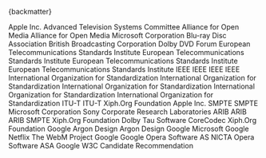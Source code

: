 
{backmatter}

<reference anchor="ALAC" target="https://github.com/macosforge/alac/blob/master/ALACMagicCookieDescription.txt">
  <front>
    <title>Apple Lossless Format "Magic Cookie" Description</title>
    <author>
      <organization>Apple Inc.</organization>
    </author>
    <date day="12" month="December" year="2012" />
  </front>
</reference>

<reference anchor="ATSC.A52" target="https://www.atsc.org/wp-content/uploads/2021/04/A52-2018.pdf">
  <front>
    <title>ATSC Standard: Digital Audio Compression (AC-3, E-AC-3)</title>
    <author>
      <organization>Advanced Television Systems Committee</organization>
    </author>
    <date day="25" month="January" year="2018" />
  </front>
</reference>

<reference anchor="AV1" target="https://aomediacodec.github.io/av1-spec/av1-spec.pdf">
  <front>
    <title>AV1 Bitstream &amp; Decoding Process Specification</title>
    <author>
      <organization>Alliance for Open Media</organization>
    </author>
    <date day="8" month="January" year="2019" />
  </front>
</reference>

<reference anchor="AV1-ISOBMFF" target="https://aomediacodec.github.io/av1-isobmff/">
  <front>
    <title>AV1 Codec ISO Media File Format Binding</title>
    <author>
      <organization>Alliance for Open Media</organization>
    </author>
    <date day="3" month="April" year="2024" />
  </front>
</reference>

<reference anchor="BITMAPINFOHEADER" target="https://learn.microsoft.com/en-us/windows/win32/api/wingdi/ns-wingdi-bitmapinfoheader">
  <front>
    <title>BITMAPINFOHEADER structure</title>
    <author>
      <organization>Microsoft Corporation</organization>
    </author>
    <date day="26" month="January" year="2024" />
  </front>
</reference>

<reference anchor="Blu-ray.Part3" target="https://blu-raydisc.info/format-spec/re2-spec.php">
  <front>
    <title>System Description Blu-ray Disc Read-Only Format - Part 3: Audio Visual Basic Specifications Ver 2.01</title>
    <author>
      <organization>Blu-ray Disc Association</organization>
    </author>
    <date month="January" year="2007" />
  </front>
</reference>

<reference anchor="Dirac" target="https://web.archive.org/web/20150503015104/http://diracvideo.org/download/specification/dirac-spec-latest.pdf">
  <front>
    <title>Dirac Specification</title>
    <author>
      <organization>British Broadcasting Corporation</organization>
    </author>
    <date day="23" month="September" year="2008" />
  </front>
</reference>

<reference anchor="DolbyVision-ISOBMFF" target="https://dolby.my.salesforce.com/sfc/p/700000009YuG/a/4u000000l6FB/076wHYEmyEfz09m0V1bo85_25hlUJjaiWTbzorNmYY4">
  <front>
    <title>Dolby Vision Streams Within the ISO Base MediaFile Format</title>
    <author>
      <organization>Dolby</organization>
    </author>
    <date day="7" month="November" year="2023" />
  </front>
</reference>

<reference anchor="DVD-Info.PCI" target="http://dvd.sourceforge.net/dvdinfo/pci_pkt.html">
  <front>
    <title>Presentation Control Information (PCI) Packet Layout</title>
    <author/>
  </front>
</reference>

<reference anchor="DVD-Video" target="http://www.dvdforum.org/">
  <front>
    <title>DVD-Books: Part 3 DVD-Video Book</title>
    <author>
      <organization>DVD Forum</organization>
    </author>
    <date month="November" year="1995" />
  </front>
</reference>

<reference anchor="ETSI.EN300-468" target="https://www.etsi.org/deliver/etsi_en/300400_300499/300468/01.18.01_60/en_300468v011801p.pdf">
  <front>
    <title>Digital Video Broadcasting (DVB); Specification for Service Information (SI) in DVB systems</title>
    <author>
      <organization>European Telecommunications Standards Institute</organization>
    </author>
    <date month="December" year="2023" />
  </front>
  <seriesInfo name="ETSI" value="EN 300 468" />
</reference>

<reference anchor="ETSI.EN300-743" target="https://www.etsi.org/deliver/etsi_en/300700_300799/300743/01.06.01_60/en_300743v010601p.pdf">
  <front>
    <title>Digital Video Broadcasting (DVB); Subtitling systems</title>
    <author>
      <organization>European Telecommunications Standards Institute</organization>
    </author>
    <date month="October" year="2018" />
  </front>
  <seriesInfo name="ETSI" value="EN 300 743" />
</reference>

<reference anchor="ETSI.TS102-114" target="https://www.etsi.org/deliver/etsi_ts/102100_102199/102114/01.06.01_60/ts_102114v010601p.pdf">
  <front>
    <title>DTS Coherent Acoustics; Core and Extensions with Additional Profiles</title>
    <author>
      <organization>European Telecommunications Standards Institute</organization>
    </author>
    <date month="August" year="2019" />
  </front>
  <seriesInfo name="ETSI" value="TS 102 114" />
</reference>

<reference anchor="ETSI.TS102-366" target="https://www.etsi.org/deliver/etsi_ts/102300_102399/102366/01.04.01_60/ts_102366v010401p.pdf">
  <front>
    <title>Digital Audio Compression (AC-3, Enhanced AC-3) Standard</title>
    <author>
      <organization>European Telecommunications Standards Institute</organization>
    </author>
    <date month="September" year="2017" />
  </front>
  <seriesInfo name="ETSI" value="TS 102 366" />
</reference>

<reference anchor="IEEE.1857-3" target="https://standards.ieee.org/ieee/1857.3/10645/">
  <front>
    <title>IEEE Standard for a System of Advanced Audio and Video Coding</title>
    <author>
      <organization>IEEE</organization>
    </author>
    <date year="2023" month="November" day="8"/>
  </front>
</reference>

<reference anchor="IEEE.1857-4" target="https://standards.ieee.org/ieee/1857.4/5817/">
  <front>
    <title>IEEE Standard for Second-Generation IEEE 1857 Video Coding</title>
    <author>
      <organization>IEEE</organization>
    </author>
    <date year="2018" month="October" day="23"/>
  </front>
</reference>

<reference anchor="IEEE.1857-10" target="https://standards.ieee.org/ieee/1857.10/7722/">
  <front>
    <title>IEEE Standard for Third Generation Video Coding</title>
    <author>
      <organization>IEEE</organization>
    </author>
    <date year="2021" month="November" day="9"/>
  </front>
</reference>

<reference anchor="IEEE.754" target="https://standards.ieee.org/standard/754-2019.html">
  <front>
    <title>IEEE Standard for Binary Floating-Point Arithmetic</title>
    <author>
      <organization>IEEE</organization>
    </author>
    <date year="2019" month="June" day="13"/>
  </front>
</reference>

<reference anchor="ISO.11172-2">
  <front>
    <title>Information technology — Coding of moving pictures and associated audio for digital storage median at up to about 1,5 Mbit/s - Part 2: Video</title>
    <author>
      <organization>International Organization for Standardization</organization>
    </author>
    <date month="August" year="1993"/>
  </front>
  <seriesInfo name="ISO" value="11172-2:1993" />
</reference>

<reference anchor="ISO.11172-3">
  <front>
    <title>Information technology — Coding of moving pictures and associated audio for digital storage median at up to about 1,5 Mbit/s - Part 3: Audio</title>
    <author>
      <organization>International Organization for Standardization</organization>
    </author>
    <date month="August" year="1993"/>
  </front>
  <seriesInfo name="ISO" value="11172-2:1993" />
</reference>

<reference anchor="ISO.13818-2">
  <front>
    <title>Information technology — Generic coding of moving pictures and associated audio information - Part 2: Video</title>
    <author>
      <organization>International Organization for Standardization</organization>
    </author>
    <date month="October" year="2013"/>
  </front>
  <seriesInfo name="ISO" value="13818-2:2013" />
</reference>

<reference anchor="ISO.14496-2">
  <front>
    <title>Information technology — Coding of audio-visual objects — Part 2: Visual</title>
    <author>
      <organization>International Organization for Standardization</organization>
    </author>
    <date month="June" year="2004" />
  </front>
  <seriesInfo name="ISO" value="14496-2:2004" />
</reference>

<reference anchor="ISO.14496-15">
  <front>
    <title>Information technology — Coding of audio-visual objects — Part 15: Carriage of network abstraction layer (NAL) unit structured video in ISO base media file format</title>
    <author>
      <organization>International Organization for Standardization</organization>
    </author>
    <date month="October" year="2024" />
  </front>
  <seriesInfo name="ISO" value="14496-15:2024" />
</reference>

<reference anchor="ITU-T.35" target="https://www.itu.int/rec/T-REC-T.35/en">
  <front>
    <title>Procedure for the allocation of ITU-T defined codes for non-standard facilities</title>
    <author>
      <organization>ITU-T</organization>
    </author>
    <date month="February" year="2000"/>
  </front>
  <seriesInfo name="ITU-T Recommendation" value="T.35" />
</reference>

<reference anchor="JPEG" target="https://www.w3.org/Graphics/JPEG/itu-t81.pdf">
  <front>
    <title>INFORMATION TECHNOLOGY - DIGITAL COMPRESSION AND CODING OF CONTINUOUS-TONE STILL IMAGES - REQUIREMENTS AND GUIDELINES</title>
    <author>
      <organization>ITU-T</organization>
    </author>
    <date month="September" year="1992"/>
  </front>
  <seriesInfo name="ITU-T Recommendation" value="T.81" />
</reference>

<reference anchor="OggKate" target="http://wiki.xiph.org/index.php/OggKate">
  <front>
    <title>OggKate</title>
    <author>
      <organization>Xiph.Org Foundation</organization>
    </author>
    <date day="21" month="February" year="2023" />
  </front>
</reference>

<reference anchor="librmff" target="https://gitlab.com/mbunkus/mkvtoolnix/-/blob/main/lib/librmff/librmff.h">
  <front>
    <title>RealMedia file format access library</title>
    <author initials="M." surname="Bunkus" fullname="Moritz Bunkus"></author>
    <date day="20" month="February" year="2021" />
  </front>
</reference>

<reference anchor="QTFF" target="https://developer.apple.com/documentation/quicktime-file-format">
  <front>
    <title>QuickTime File Format</title>
    <author>
      <organization>Apple Inc.</organization>
    </author>
    <date day="26" month="January" year="2024" />
  </front>
</reference>

<reference anchor="SMPTE.RDD36" target="https://pub.smpte.org/doc/rdd36/20220909-pub/">
  <front>
    <title>Apple ProRes Bitstream Syntax and Decoding Process</title>
    <author>
      <organization>SMPTE</organization>
    </author>
    <date day="9" month="September" year="2022" />
  </front>
</reference>

<reference anchor="SMPTE.ST12-1" target="https://pub.smpte.org/doc/st12-1/20140220-pub/">
  <front>
    <title>Time and Control Code</title>
    <author>
      <organization>SMPTE</organization>
    </author>
    <date day="20" month="February" year="2014" />
  </front>
  <seriesInfo name="ST" value="12-1:2014, DOI 10.5594/SMPTE.ST12-1.2014" />
</reference>

<reference anchor="WAVEFORMATEX" target="https://docs.microsoft.com/en-us/windows/win32/api/mmeapi/ns-mmeapi-waveformatex">
  <front>
    <title>WAVEFORMATEX structure</title>
    <author>
      <organization>Microsoft Corporation</organization>
    </author>
    <date day="04" month="April" year="2021" />
  </front>
</reference>

<reference anchor="AtracAES" target="https://www.minidisc.wiki/technology/atrac/aes">
  <front>
    <title>ATRAC: Adaptive Transform Acoustic Coding for MiniDisc</title>
    <author>
      <organization>Sony Corporate Research Laboratories</organization>
    </author>
    <date year="1992" month="October" day="1"/>
  </front>
</reference>

<reference anchor="atracdenc" target="https://github.com/dcherednik/atracdenc">
  <front>
    <title>atracdenc - ATRAC1 and ATRAC3 Decoder/Encoder</title>
    <author initials="D." surname="Cherednik" fullname="Daniil Cherednik"></author>
    <date year="2022" month="October" day="12"/>
  </front>
</reference>

<reference anchor="ARIB.STD-B24" target="https://www.arib.or.jp/english/std_tr/broadcasting/desc/std-b24.html">
  <front>
    <title>Data Coding and Transmission Specification for Digital Broadcasting</title>
    <author>
      <organization>ARIB</organization>
    </author>
    <date year="2022" month="October" day="6"/>
  </front>
</reference>

<reference anchor="ARIB.STD-B10" target="https://www.arib.or.jp/english/std_tr/broadcasting/desc/std-b10.html">
  <front>
    <title>Service Information for Digital Broadcasting System</title>
    <author>
      <organization>ARIB</organization>
    </author>
    <date year="2019" month="December" day="5"/>
  </front>
</reference>

<reference anchor="ARIB.TR-B14" target="https://www.arib.or.jp/english/std_tr/broadcasting/desc/tr-b14.html">
  <front>
    <title>Operational Guidelines for Digital Terrestrial Television Broadcasting</title>
    <author>
      <organization>ARIB</organization>
    </author>
    <date year="2022" month="October" day="6"/>
  </front>
</reference>

<reference anchor="SSA" target="http://www.tcax.org/docs/ass-specs.htm">
  <front>
    <title>Sub Station Alpha v4.00+ Script Format</title>
    <author/>
  </front>
</reference>

<reference anchor="SMPTE.ST2042-1" target="https://pub.smpte.org/pub/st2042-1/st2042-1-2022.pdf">
  <front>
    <title>VC-2 Video Compression</title>
    <author>
      <organization>SMPTE</organization>
    </author>
    <date day="8" month="December" year="2022" />
  </front>
  <seriesInfo name="ST" value="2042-1:2022, DOI 10.5594/SMPTE.ST2042-1.2022" />
</reference>

<reference anchor="Theora" target="https://www.theora.org/doc/Theora.pdf">
  <front>
    <title>Theora Specification</title>
    <author>
      <organization>Xiph.Org Foundation</organization>
    </author>
    <date day="3" month="June" year="2017" />
  </front>
</reference>

<reference anchor="TRUEHD" target="https://developer.dolby.com/globalassets/technology/dolby-truehd/dolbytruehdhighlevelbitstreamdescription.pdf">
  <front>
    <title>Dolby TrueHD (MLP) high-level bitstream description</title>
    <author>
      <organization>Dolby</organization>
    </author>
    <date month="February" year="2018" />
  </front>
</reference>

<reference anchor="TTA" target="https://tausoft.org/en/tta-%d0%be%d0%bf%d0%b8%d1%81%d0%b0%d0%bd%d0%b8%d0%b5-%d1%84%d0%be%d1%80%d0%bc%d0%b0%d1%82%d0%b0/">
  <front>
    <title>TTA</title>
    <author>
      <organization>Tau Software</organization>
    </author>
  </front>
</reference>

<reference anchor="USF" target="https://subtitld.org/en/development/usf">
  <front>
    <title>Universal Subtitle Format</title>
    <author fullname='Christophe PARIS'/>
    <author fullname='Ludovic Vialle'><organization>CoreCodec</organization></author>
    <author fullname='Uffe Hammer'/>
    <date year="2010" month="November" day="28"/>
  </front>
</reference>

<reference anchor="VORBIS" target="https://xiph.org/vorbis/doc/Vorbis_I_spec.pdf">
  <front>
    <title>Vorbis I specification</title>
    <author>
      <organization>Xiph.Org Foundation</organization>
    </author>
    <date day="4" month="July" year="2020" />
  </front>
</reference>

<reference anchor="VP9" target="https://storage.googleapis.com/downloads.webmproject.org/docs/vp9/vp9-bitstream-specification-v0.7-20170222-draft.pdf">
  <front>
    <title>VP9 Bitstream &amp; Decoding Process Specification - version 0.7</title>
    <author initials="A." surname="Grange" fullname="Adrian Grange"><organization>Google</organization></author>
    <author initials="P." surname="de Rivaz" fullname="Peter de Rivaz"><organization>Argon Design</organization></author>
    <author initials="J." surname="Hunt" fullname="Jonathan Hunt"><organization>Argon Design</organization></author>
    <date day="22" month="February" year="2017" />
  </front>
</reference>

<reference anchor="VP-ISOBMFF" target="https://www.webmproject.org/vp9/mp4/">
  <front>
    <title>VP Codec ISO Media File Format Binding</title>
    <author fullname='Frank Galligan'><organization>Google</organization></author>
    <author fullname='Kilroy Hughes'><organization>Microsoft</organization></author>
    <author fullname='Thomás Inskip'><organization>Google</organization></author>
    <author fullname='David Ronca'><organization>Netflix</organization></author>
    <date year="2017" month="March" day="31"/>
  </front>
</reference>

<reference anchor="WAVPACK" target="https://www.wavpack.com/WavPack5FileFormat.pdf">
  <front>
    <title>WavPack 4 &amp; 5 Binary File / Block Format</title>
    <author initials="D." surname="Bryant" fullname="David Bryant"></author>
    <date day="12" month="April" year="2020" />
  </front>
</reference>

<reference anchor="WebMContainer" target="https://www.webmproject.org/docs/container/">
  <front>
    <title>WebM Container Guidelines</title>
    <author>
      <organization>The WebM Project</organization>
    </author>
    <date year="2023" month="October" day="16"/>
  </front>
</reference>

<reference anchor="WebM-WebVTT" target="https://wiki.webmproject.org/webm-metadata/temporal-metadata/webvtt-in-webm">
  <front>
    <title>WebVTT in WebM</title>
    <author fullname='Matthew Heaney'><organization>Google</organization></author>
    <author fullname='Frank Galligan'><organization>Google</organization></author>
    <date year="2012" month="February" day="01"/>
  </front>
</reference>

<reference anchor="WebVTT" target="https://www.w3.org/TR/2019/CR-webvtt1-20190404/">
  <front>
    <title>WebVTT: The Web Video Text Tracks Format</title>
    <author fullname='Simon Pieters'><organization>Opera Software AS</organization></author>
    <author fullname='Silvia Pfeiffer' role='editor'><organization>NICTA</organization></author>
    <author fullname='Philip Jaegenstedt'><organization>Opera Software ASA</organization></author>
    <author fullname='Ian Hickson'><organization>Google</organization></author>
    <date month="April" year="2019" />
  </front>
  <refcontent>W3C Candidate Recommendation</refcontent>
</reference>

